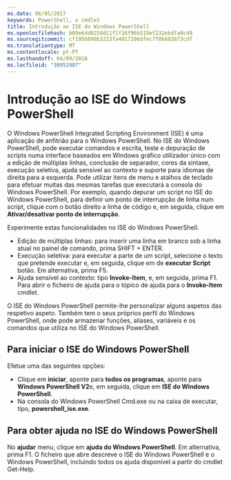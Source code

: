```yaml
---
ms.date: 06/05/2017
keywords: PowerShell, o cmdlet
title: Introdução ao ISE do Windows PowerShell
ms.openlocfilehash: b09e64d0258d11f1f16f96b319ef232ebdfa0c49
ms.sourcegitcommit: cf195b090b3223fa4917206dfec7f0b603873cdf
ms.translationtype: MT
ms.contentlocale: pt-PT
ms.lasthandoff: 04/09/2018
ms.locfileid: "30952907"
---
```

# <a name="introducing-the-windows-powershell-ise"></a>Introdução ao ISE do Windows PowerShell

O Windows PowerShell Integrated Scripting Environment (ISE) é uma aplicação de anfitrião para o Windows PowerShell. No ISE do Windows PowerShell, pode executar comandos e escrita, teste e depuração de scripts numa interface baseados em Windows gráfico utilizador único com a edição de múltiplas linhas, conclusão de separador, cores da sintaxe, execução seletiva, ajuda sensível ao contexto e suporte para idiomas de direita para a esquerda. Pode utilizar itens de menu e atalhos de teclado para efetuar muitas das mesmas tarefas que executará a consola do Windows PowerShell. Por exemplo, quando depurar um script no ISE do Windows PowerShell, para definir um ponto de interrupção de linha num script, clique com o botão direito a linha de código e, em seguida, clique em **Ativar/desativar ponto de interrupção**.

Experimente estas funcionalidades no ISE do Windows PowerShell.

- Edição de múltiplas linhas: para inserir uma linha em branco sob a linha atual no painel de comando, prima SHIFT + ENTER.
- Execução seletiva: para executar a parte de um script, selecione o texto que pretende executar e, em seguida, clique em de **executar Script** botão. Em alternativa, prima F5.
- Ajuda sensível ao contexto: tipo **Invoke-Item**, e, em seguida, prima F1. Para abrir o ficheiro de ajuda para o tópico de ajuda para o **Invoke-Item** cmdlet.

O ISE do Windows PowerShell permite-lhe personalizar alguns aspetos das respetivo aspeto. Também tem o seus próprios perfil do Windows PowerShell, onde pode armazenar funções, aliases, variáveis e os comandos que utiliza no ISE do Windows PowerShell.

## <a name="to-start-the-windows-powershell-ise"></a>Para iniciar o ISE do Windows PowerShell

Efetue uma das seguintes opções:

- Clique em **iniciar**, aponte para **todos os programas**, aponte para **Windows PowerShell V2**e, em seguida, clique em **ISE do Windows PowerShell**.
- Na consola do Windows PowerShell Cmd.exe ou na caixa de executar, tipo, **powershell_ise.exe**.

## <a name="to-get-help-in-the-windows-powershell-ise"></a>Para obter ajuda no ISE do Windows PowerShell

No **ajudar** menu, clique em **ajuda do Windows PowerShell**. Em alternativa, prima F1. O ficheiro que abre descreve o ISE do Windows PowerShell e o Windows PowerShell, incluindo todos os ajuda disponível a partir do cmdlet Get-Help.